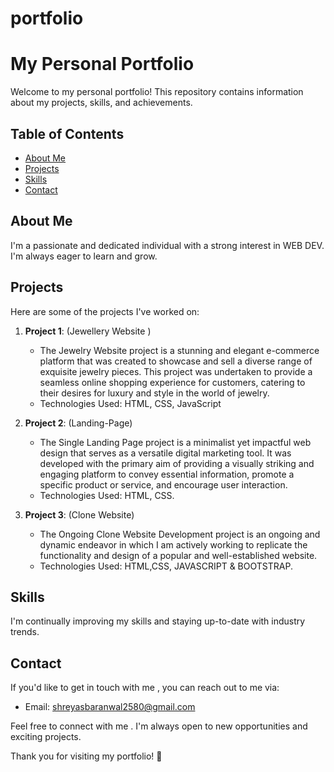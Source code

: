 # portfolio
# My Personal Portfolio

Welcome to my personal portfolio! This repository contains information about my projects, skills, and achievements.

## Table of Contents
- [About Me](#about-me)
- [Projects](#projects)
- [Skills](#skills)
- [Contact](#contact)

## About Me

I'm a passionate and dedicated individual with a strong interest in WEB DEV.  I'm always eager to learn and grow.

## Projects

Here are some of the projects I've worked on:

1. **Project 1**: (Jewellery Website )
   - The Jewelry Website project is a stunning and elegant e-commerce platform that was created to showcase and sell a diverse range of exquisite jewelry pieces. This project was undertaken to provide a seamless online shopping experience for customers, catering to their desires for luxury and style in the world of jewelry.
   - Technologies Used: HTML, CSS, JavaScript

2. **Project 2**: (Landing-Page)
   - The Single Landing Page project is a minimalist yet impactful web design that serves as a versatile digital marketing tool. It was developed with the primary aim of providing a visually striking and engaging platform to convey essential information, promote a specific product or service, and encourage user interaction.
   - Technologies Used: HTML, CSS.

3. **Project 3**: (Clone Website)
   - The Ongoing Clone Website Development project is an ongoing and dynamic endeavor in which I am actively working to replicate the functionality and design of a popular and well-established website.
   - Technologies Used: HTML,CSS, JAVASCRIPT & BOOTSTRAP.



## Skills


I'm continually improving my skills and staying up-to-date with industry trends.

## Contact

If you'd like to get in touch with me , you can reach out to me via:

- Email: [shreyasbaranwal2580@gmail.com](mailto:shreyasbaranwal2580@gmail.com)

Feel free to connect with me . I'm always open to new opportunities and exciting projects.

Thank you for visiting my portfolio! 🚀
